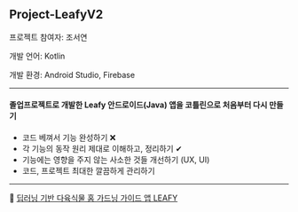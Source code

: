 ## Project-LeafyV2

프로젝트 참여자: 조서연


개발 언어: Kotlin


개발 환경: Android Studio, Firebase


---
#### 졸업프로젝트로 개발한 Leafy 안드로이드(Java) 앱을 코틀린으로 처음부터 다시 만들기

- 코드 베껴서 기능 완성하기 ❌
- 각 기능의 동작 원리 제대로 이해하고, 정리하기 ✔
- 기능에는 영향을 주지 않는 사소한 것들 개선하기 (UX, UI)
- 코드, 프로젝트 최대한 깔끔하게 관리하기

---
🌱 [딥러닝 기반 다육식물 홈 가드닝 가이드 앱 LEAFY](https://github.com/Leafy-Your-new-buddy/Leafy)
